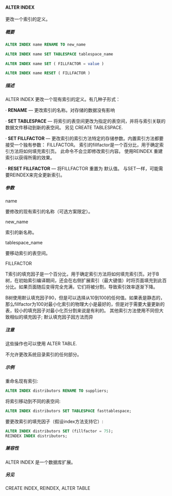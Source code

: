 #### ALTER INDEX

更改一个索引的定义。

##### 概要

```sql
ALTER INDEX name RENAME TO new_name
 
ALTER INDEX name SET TABLESPACE tablespace_name
 
ALTER INDEX name SET ( FILLFACTOR = value )
 
ALTER INDEX name RESET ( FILLFACTOR )
```

##### 描述

ALTER INDEX 更改一个现有索引的定义。有几种子形式：

·         **RENAME** — 更改索引的名称。对存储的数据没有影响

·         **SET TABLESPACE** — 将索引的表空间更改为指定的表空间，并将与索引关联的数据文件移动到新的表空间。 另见 CREATE TABLESPACE.

·         **SET FILLFACTOR** — 更改索引的索引方法特定的存储参数。内置索引方法都要接受一个独有参数： FILLFACTOR。 索引的fillfactor是一个百分比，用于确定索引方法将如何填充索引页。 此命令不会立即修改索引内容。 使用REINDEX 重建索引以获得所需的效果。

·         **RESET FILLFACTOR** — 将FILLFACTOR 重置为 默认值。 与SET一样，可能需要REINDEX来完全更新索引。

##### 参数

name

要修改的现有索引的名称（可选方案限定）。

new_name

索引的新名称。

tablespace_name

要移动索引的表空间。

FILLFACTOR

T索引的填充因子是一个百分比，用于确定索引方法将如何填充索引页。对于B树，在初始索引编译期间，还会在右侧扩展索引（最大键值）时将页面填充到此百分比。如果页面随后变得完全充满，它们将被分割，导致索引效率逐渐下降。

B树使用默认填充因子90，但是可以选择从10到100的任何值。如果表是静态的，那么fillfactor为100对最小化索引的物理大小是最好的，但是对于需要大量更新的表，较小的填充因子对最小化页分割来说是有利的。 其他索引方法使用不同但大致相似的填充因子; 默认填充因子因方法而异

##### 注意

这些操作也可以使用 ALTER TABLE.

不允许更改系统目录索引的任何部分。

##### 示例

重命名现有索引:

```sql
ALTER INDEX distributors RENAME TO suppliers;
```

将索引移动到不同的表空间:

```sql
ALTER INDEX distributors SET TABLESPACE fasttablespace;
```

要更改索引的填充因子（假设index方法支持它）:

```sql
ALTER INDEX distributors SET (fillfactor = 75);
REINDEX INDEX distributors;
```

##### 兼容性

ALTER INDEX 是一个数据库扩展。

##### 另见

CREATE INDEX, REINDEX, ALTER TABLE